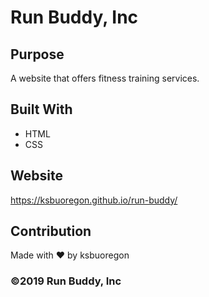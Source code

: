 # Run Buddy, Inc

## Purpose
A website that offers fitness training services. 

## Built With
* HTML
* CSS

## Website
https://ksbuoregon.github.io/run-buddy/

## Contribution
Made with ❤️ by ksbuoregon

### ©️2019 Run Buddy, Inc 